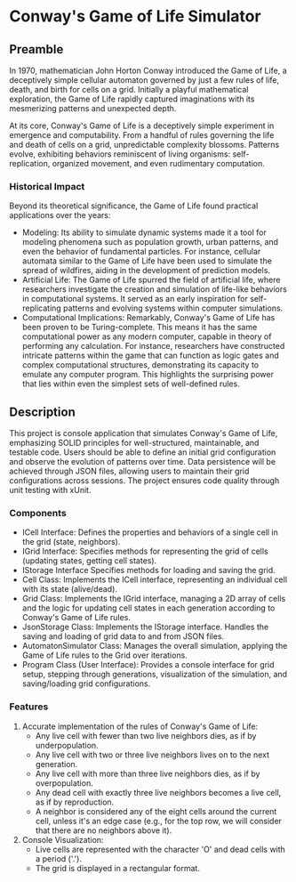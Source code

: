 # Conway's Game of Life Simulator

## Preamble

In 1970, mathematician John Horton Conway introduced the Game of Life, a deceptively simple cellular automaton governed by just a few rules of life, death, and birth for cells on a grid. Initially a playful mathematical exploration, the Game of Life rapidly captured imaginations with its mesmerizing patterns and unexpected depth.

At its core, Conway's Game of Life is a deceptively simple experiment in emergence and computability. From a handful of rules governing the life and death of cells on a grid, unpredictable complexity blossoms. Patterns evolve, exhibiting behaviors reminiscent of living organisms: self-replication, organized movement, and even rudimentary computation.

### Historical Impact

Beyond its theoretical significance, the Game of Life found practical applications over the years:

- Modeling: Its ability to simulate dynamic systems made it a tool for modeling phenomena such as population growth, urban patterns, and even the behavior of fundamental particles. For instance, cellular automata similar to the Game of Life have been used to simulate the spread of wildfires, aiding in the development of prediction models.
- Artificial Life: The Game of Life spurred the field of artificial life, where researchers investigate the creation and simulation of life-like behaviors in computational systems. It served as an early inspiration for self-replicating patterns and evolving systems within computer simulations.
- Computational Implications: Remarkably, Conway's Game of Life has been proven to be Turing-complete. This means it has the same computational power as any modern computer, capable in theory of performing any calculation. For instance, researchers have constructed intricate patterns within the game that can function as logic gates and complex computational structures, demonstrating its capacity to emulate any computer program. This highlights the surprising power that lies within even the simplest sets of well-defined rules.

## Description

This project is console application that simulates Conway's Game of Life, emphasizing SOLID principles for well-structured, maintainable, and testable code. Users should be able to define an initial grid configuration and observe the evolution of patterns over time. Data persistence will be achieved through JSON files, allowing users to maintain their grid configurations across sessions. The project ensures code quality through unit testing with xUnit.

### Components
- ICell Interface: Defines the properties and behaviors of a single cell in the grid (state, neighbors).
- IGrid Interface: Specifies methods for representing the grid of cells (updating states, getting cell states).
- IStorage Interface Specifies methods for loading and saving the grid.
- Cell Class: Implements the ICell interface, representing an individual cell with its state (alive/dead).
- Grid Class: Implements the IGrid interface, managing a 2D array of cells and the logic for updating cell states in each generation according to Conway's Game of Life rules.
- JsonStorage Class: Implements the IStorage interface. Handles the saving and loading of grid data to and from JSON files.
- AutomatonSimulator Class: Manages the overall simulation, applying the Game of Life rules to the Grid over iterations.
- Program Class (User Interface): Provides a console interface for grid setup, stepping through generations, visualization of the simulation, and saving/loading grid configurations.

### Features

1. Accurate implementation of the rules of Conway's Game of Life:
    - Any live cell with fewer than two live neighbors dies, as if by underpopulation.
    - Any live cell with two or three live neighbors lives on to the next generation.
    - Any live cell with more than three live neighbors dies, as if by overpopulation.
    - Any dead cell with exactly three live neighbors becomes a live cell, as if by reproduction.
    - A neighbor is considered any of the eight cells around the current cell, unless it's an edge case (e.g., for the top row, we will consider that there are no neighbors above it).
2. Console Visualization:
    - Live cells are represented with the character 'O' and dead cells with a period ('.').
    - The grid is displayed in a rectangular format.
